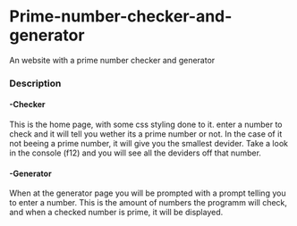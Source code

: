 # Prime-number-checker-and-generator
An website with a prime number checker and generator
### Description
#### -Checker
This is the home page, with some css styling done to it. enter a number to check and it will tell you wether its a prime number or not. In the case of it not beeing a prime number, it will give you the smallest devider. Take a look in the console (f12) and you will see all the deviders off that number.
#### -Generator
When at the generator page you will be prompted with a prompt telling you to enter a number. This is the amount of numbers the programm will check, and when a checked number is prime, it will be displayed.
